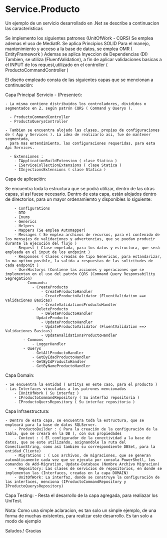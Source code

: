 # Service.Producto
Un ejemplo de un servicio desarrollado en .Net se describe a continuacion las caracteristicas

Se implemento los siguientes patrones (UnitOfWork - CQRS)
Se emplea ademas el uso de MediatR. 
Se aplica Principios SOLID
Para el manejo, mantenimiento y acceso a la base de datos, se emplea OMR ( EntityFramework )
Ademas se aplica Inyeccion de Dependencias (DI)
Tambien, se utiliza (FluentValidation), a fin de aplicar validaciones basicas a el INPUT de los request,utilizado en el controller ( ProductoCommandController )

El diseño empleado consta de las siguientes capas que se mencionan a continuación:

Capa Principal Servicio - (Presenter):

	- La misma contiene distribuidos los controladores, divididos o segmentados en 2, según patrón CQRS ( Command y Querys ).
	  
	  - ProductoCommandController
	  - ProductoQuerysController
	  
	- Tambien se encuentra alojado las clases, propias de configuraciones de ( App y Services ). La idea de realizarlo asi, fue de mantener segmentada, 
	  para mas entendimiento, las configuraciones requeridas, para esta Api Services. 
	  
	  - Extensiones :
		- IApplicationBuildExtension ( clase Statica )
		- IServiceCollectionExtensions ( clase Statica )
		- IInjectionsExtensions ( clase Statica )

Capa de aplicación:

Se encuentra toda la estructura que se podrá utilizar, dentro de las otras capas, si así fuese necesario.
Dentro de esta capa, están alojados dentro de directorios, para un mayor ordenamiemto y disponibles lo siguiente:

		- Configurations
		- DTO
		- Enums
		- Genérics
		- Helpers
		- Mappers (Se emplea Automapper)
		- Messages ( Se emplea archivos de recursos, para el contenido de los mensajes de validaciones y advertencias, que se puedan producir durante la ejecución del flujo )
		- Request ( Clase empelada, para los datos y estructura, que será empleada en el input de los endpoint )
		- Responses ( Clases creadas de tipo Genericas, para estandarizar, lo ma optimo posible, la salida a respuestas de las solicitudes de cada endponit )
		- UserHistorys (Contiene las acciones y operaciones que se implementan en el uso del patrón CQRS (Command Query Responsability Segregation)
			- Commands:
				- CreateProducto
					- CreateProductoHandler
					- CreateProductoValidator (FluentValidation ==> Validaciones Basicas)
					- CreateValidationsProductoHandler
				- DeleteProducto
					- DeleteProductoHandler
				- UpdateProducto
					- UpdateProductoHandler
					- UpdateProductoValidator (FluentValidation ==> Validaciones Basicas)
					- UpdateValidationsProductoHandler
			- Commons
				- LoggerHandler
			- Querys
				- GetAllProductoHandler
				- GetByEdadProductoHandler
				- GetByIdProductoHandler
				- GetByNameProductoHandler

Capa Domain: 
	
	- Se encuentra la entidad ( Entitys en este caso, para el producto ) 
	- Las Interfaces vinculadas a los patrones mencionados 
		- IUnitOfWork ( Su interfaz ) 
		- IProductoCommandRepository ( Su interfaz repositoria ) 
		- IProductoQuersRepository ( Su interfaz repositoria )

Capa Infraestructura: 
	
	- Dentro de esta capa, se encuentra toda la estructura, que se empleará para la base de datos SQLServer. 
		- ProductoBuilder : ( Para la creación de la configuración de la tabla, que se creará en la DB ), con sus propiedades 
		- Context : ( El configurador de la conectividad a la base de datos, que se este utilizando, asignandole la ruta del ConectionString, como así también su correspondiente DBSet, para la entidad Cliente) 
		- Migrations : ( Los archivos, de migraciones, que se generan automáticamente cada vez que se ejecuta por consola PowerShell, los comandos de Add-Migration, Update-Database (Nombre Archivo Migracion) 
		- Repository: Las clases de servicios de repositorios, en donde se implementan las (Interfaces, creadas en la capa DOMAIN) 
		- UnitOfWork: La interfaz, donde se construye la configuración de las interfaces, menciona (IProductoCommandRepository y IProductoQuerysRepository)
		
Capa Testing:
 	- Resta el desarrollo de la capa agregada, para realiazar los UniTest.

  Nota: Como una simple aclaracion, es tan solo un simple ejemplo, de una forma de muchas existentes, para realizar este desarrollo. 
		Es tan solo a modo de ejemplo

  Saludos.! Gracias
